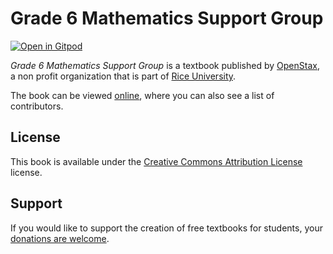 # Grade 6 Mathematics Support Group

[![Open in Gitpod](https://gitpod.io/button/open-in-gitpod.svg)](https://gitpod.io/from-referrer/)

_Grade 6 Mathematics Support Group_ is a textbook published by [OpenStax](https://openstax.org/), a non profit organization that is part of [Rice University](https://www.rice.edu/).

The book can be viewed [online](https://github.com/cnx-user-books/cnxbook-grade-6-mathematics-support-group/releases/latest), where you can also see a list of contributors.

## License
This book is available under the [Creative Commons Attribution License](./LICENSE) license.

## Support
If you would like to support the creation of free textbooks for students, your [donations are welcome](https://riceconnect.rice.edu/donation/support-openstax-banner).
